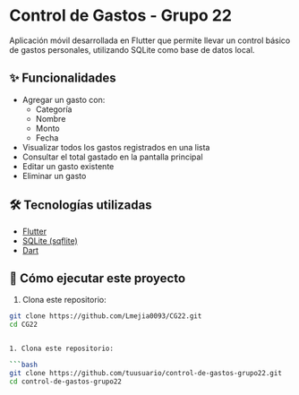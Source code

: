 # Control de Gastos - Grupo 22

Aplicación móvil desarrollada en Flutter que permite llevar un control básico de gastos personales, utilizando SQLite como base de datos local.

## ✨ Funcionalidades

- Agregar un gasto con:
  - Categoría
  - Nombre
  - Monto
  - Fecha
- Visualizar todos los gastos registrados en una lista
- Consultar el total gastado en la pantalla principal
- Editar un gasto existente
- Eliminar un gasto

## 🛠 Tecnologías utilizadas

- [Flutter](https://flutter.dev/)
- [SQLite (sqflite)](https://pub.dev/packages/sqflite)
- [Dart](https://dart.dev/)





## 🚀 Cómo ejecutar este proyecto

1. Clona este repositorio:

```bash
git clone https://github.com/Lmejia0093/CG22.git
cd CG22


1. Clona este repositorio:

```bash
git clone https://github.com/tuusuario/control-de-gastos-grupo22.git
cd control-de-gastos-grupo22
